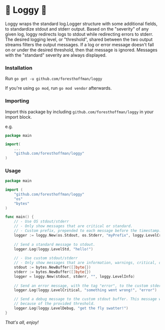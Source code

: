 # 🌲 Loggy 🌲

Loggy wraps the standard log.Logger structure with some additional fields, to standardize stdout and stderr output. Based on the "severity" of any given log, loggy redirects logs to stdout while redirecting errors to stderr. The desired logging level, or "threshold", shared between the two output streams filters the output messages. If a log or error message doesn't fall on or under the desired threshold, then that message is ignored. Messages with the "standard" severity are always displayed.

### Installation

Run `go get -u github.com/foresthoffman/loggy`

If you're using `go mod`, run `go mod vendor` afterwards.

### Importing

Import this package by including `github.com/foresthoffman/loggy` in your import block.

e.g.

```go
package main

import(
    ...
    "github.com/foresthoffman/loggy"
)
```

### Usage

```go
package main

import (
	"github.com/foresthoffman/loggy"
	"os"
	"bytes"
)

func main() {
	// - Use OS stdout/stderr
	// - Only show messages that are critical or standard.
	// - Custom prefix, prepended to each message before the timestamp.
	logger := loggy.New(os.Stdout, os.Stderr, "myPrefix", loggy.LevelCritical)
	
	// Send a standard message to stdout.
	logger.Log(loggy.LevelStd, "hello!")
	
	// - Use custom stdout/stderr
	// - Only show messages that are information, warnings, critical, or standard.
	stdout := bytes.NewBuffer([]byte{})
	stderr := bytes.NewBuffer([]byte{})
	logger = loggy.New(stdout, stderr, "", loggy.LevelInfo)
	
	// Send an error message, with the tag "error", to the custom stderr buffer.
	logger.Log(loggy.LevelCritical, "something went wrong!", "error")

	// Send a debug message to the custom stdout buffer. This message will be ignored
	// because of the provided threshold.
	logger.Log(loggy.LevelDebug, "get the fly swatter!")
}
```

_That's all, enjoy!_